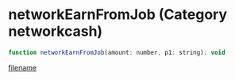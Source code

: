 # networkEarnFromJob (Category networkcash)

```js
function networkEarnFromJob(amount: number, p1: string): void
```

[filename](networkEarnFromJob_m.md ':include')